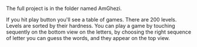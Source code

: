 The full project is in the folder named AmGhezi.

If you hit play button you'll see a table of games. There are 200 levels.
Levels are sorted by their hardness. You can play a game by touching sequently on the bottom view on the letters, by choosing the right sequence of letter you can guess the words, and they appear on the top view.
